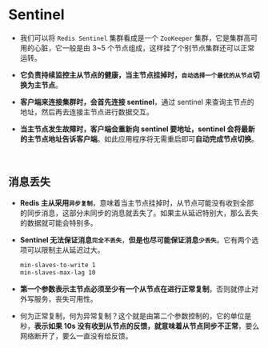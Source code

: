 # **Sentinel**

- 我们可以将 ```Redis Sentinel``` 集群看成是一个 ```ZooKeeper``` 集群，它是集群高可用的心脏，它一般是由 3~5 个节点组成，这样挂了个别节点集群还可以正常运转。

- **它负责持续监控主从节点的健康，当主节点挂掉时，```自动选择一个最优的从节点```切换为主节点**。

- **客户端来连接集群时，会首先连接 sentinel**，通过 sentinel 来查询主节点的地址，然后再去连接主节点进行数据交互。

- **当主节点发生故障时，客户端会重新向 sentinel 要地址，sentinel 会将最新的主节点地址告诉客户端**。如此应用程序将无需重启即可**自动完成节点切换**。

<br>

## **消息丢失**
- **Redis 主从采用```异步复制```**，意味着当主节点挂掉时，从节点可能没有收到全部的同步消息，这部分未同步的消息就丢失了。如果主从延迟特别大，那么丢失的数据就可能会特别多。

- **Sentinel 无法保证消息```完全不丢失```**，**但是也尽可能保证消息```少丢失```**。它有两个选项可以限制主从延迟过大。

    ```bash
    min-slaves-to-write 1 
    min-slaves-max-lag 10
    ```

- **第一个参数表示主节点必须至少有一个从节点在进行正常复制**，否则就停止对外写服务，丧失可用性。

- 何为正常复制，何为异常复制？这个就是由第二个参数控制的，它的单位是秒，**表示如果 10s 没有收到从节点的反馈，就意味着从节点同步不正常**，要么网络断开了，要么一直没有给反馈。
